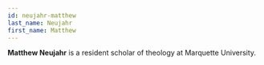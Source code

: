 ```yaml
---
id: neujahr-matthew
last_name: Neujahr
first_name: Matthew
---
```

**Matthew Neujahr** is a resident scholar of theology at Marquette University.